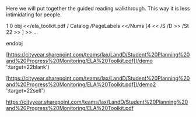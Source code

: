 
Here we will put together the guided reading walkthrough. This way it is less intimidating for people.

1 0 obj 
	<</ela_toolkit.pdf / Catalog
	/PageLabels <</Nums [4 << /S /D >>
			/St 22
				>>
			]
		>>
	...
>>
endobj

[https://cityyear.sharepoint.com/teams/lax/LandD/Student%20Planning%20and%20Progress%20Monitoring/ELA%20Toolkit.pdf](/demo ':target=22blank')

[https://cityyear.sharepoint.com/teams/lax/LandD/Student%20Planning%20and%20Progress%20Monitoring/ELA%20Toolkit.pdf](/demo2 ':target=22self')

https://cityyear.sharepoint.com/teams/lax/LandD/Student%20Planning%20and%20Progress%20Monitoring/ELA%20Toolkit.pdf
